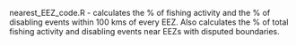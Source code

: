 nearest_EEZ_code.R - calculates the % of fishing activity and the % of disabling events within 100 kms of every EEZ. 
Also calculates the % of total fishing activity and disabling events near EEZs with disputed boundaries.
